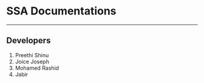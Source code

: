 # SSA Documentations
---

Developers
---
1. Preethi Shinu
2. Joice Joseph
3. Mohamed Rashid
4. Jabir

